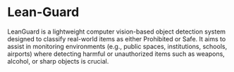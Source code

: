 # Lean-Guard
LeanGuard is a lightweight computer vision-based object detection system designed to classify real-world items as either Prohibited or Safe. It aims to assist in monitoring environments (e.g., public spaces, institutions, schools, airports) where detecting harmful or unauthorized items such as weapons, alcohol, or sharp objects is crucial.
